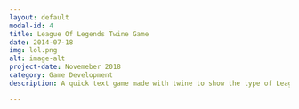```yaml
---
layout: default
modal-id: 4
title: League Of Legends Twine Game
date: 2014-07-18
img: lol.png
alt: image-alt
project-date: Novemeber 2018
category: Game Development
description: A quick text game made with twine to show the type of League of Legends character that fits you.

---
```


